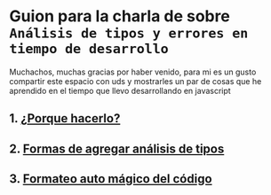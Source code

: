 # Guion para la charla de sobre `Análisis de tipos y errores en tiempo de desarrollo`

Muchachos, muchas gracias por haber venido, para mi es un gusto compartir este espacio con uds y mostrarles un par de cosas que he aprendido en el tiempo que llevo desarrollando en javascript

## 1. [¿Porque hacerlo?](./01-porque-hacerlo/README.md)

## 2. [Formas de agregar análisis de tipos](./02-forma-de-agregar-analisis-de-tipos/README.md)

## 3. [Formateo auto mágico del código](./03-formateo-auto-magico-del-codigo/README.md)